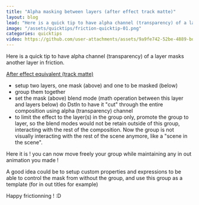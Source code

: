 ```yaml
---
title: "Alpha masking between layers (after effect track matte)"
layout: blog
lead: "Here is a quick tip to have alpha channel (transparency) of a layer masks another layer in Friction."
image: "/assets/quicktips/friction-quicktip-01.png"
categories: quicktips
video: https://github.com/user-attachments/assets/9a9fe742-52be-4889-bdb7-ff0fd9759c38
---
```


Here is a quick tip to have alpha channel (transparency) of a layer masks another layer in friction.

[After effect equivalent (track matte)](https://www.youtube.com/watch?v=zgbXGqYMxq4)

- setup two layers, one mask (above) and one to be masked (below)
- group them together
- set the mask (above) blend mode (math operation between this layer and layers below) do DstIn to have it "cut" through the entire composition using alpha (transparency) channel
- to limit the effect to the layer(s) in the group only, promote the group to layer, so the blend modes would not be retain outside of this group, interacting with the rest of the composition. Now the group is not visually interacting with the rest of the scene anymore, like a "scene in the scene".

Here it is ! you can now move freely your group while maintaining any in out animation you made !

A good idea could be to setup custom properties and expressions to be able to control the mask from without the group, and use this group as a template (for in out titles for example)

Happy frictionning ! :D
